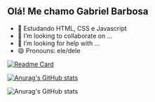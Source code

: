## Olá! Me chamo Gabriel Barbosa




- 🌱 Estudando HTML, CSS e Javascript
- 👯 I’m looking to collaborate on ...
- 🤔 I’m looking for help with ...
- 😄 Pronouns: ele/dele


[![Readme Card](https://github-readme-stats.vercel.app/api/pin/?username=thellxs=github-readme-stats)](https://github.com/anuraghazra/github-readme-stats)

[![Anurag's GitHub stats](https://github-readme-stats.vercel.app/api?thellxs=anuraghazra)](https://github.com/anuraghazra/github-readme-stats)


![Anurag's GitHub stats](https://github-readme-stats.vercel.app/api?thellxs=anuraghazra&show_icons=true&theme=transparent)
